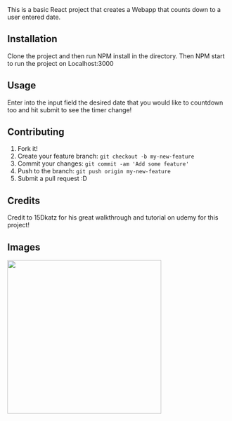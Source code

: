 <snippet>
  <content><![CDATA[
# ${1:Countdown Champ}

This is a basic React project that creates a Webapp that counts down to a user entered date.

## Installation

Clone the project and then run NPM install in the directory. Then NPM start to run the project on Localhost:3000

## Usage

Enter into the input field the desired date that you would like to countdown too and hit submit to see the timer change!

## Contributing

1. Fork it!
2. Create your feature branch: `git checkout -b my-new-feature`
3. Commit your changes: `git commit -am 'Add some feature'`
4. Push to the branch: `git push origin my-new-feature`
5. Submit a pull request :D


## Credits

Credit to 15Dkatz for his great walkthrough and tutorial on udemy for this project!

## Images

<img src="http://res.cloudinary.com/msbcloud/image/upload/v1524762489/countdown-champ_image.png" width="350"/>
